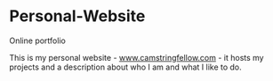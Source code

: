 # Personal-Website
Online portfolio

This is my personal website - www.camstringfellow.com - it hosts my projects and a description about who I am and what I like to do. 
